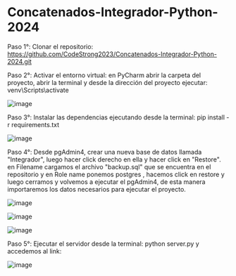 # Concatenados-Integrador-Python-2024

Paso 1°: Clonar el repositorio:  https://github.com/CodeStrong2023/Concatenados-Integrador-Python-2024.git

Paso 2°: Activar el entorno virtual:  en PyCharm abrir la carpeta del proyecto, abrir la terminal y desde la dirección del proyecto ejecutar: venv\Scripts\activate

![image](https://github.com/CodeStrong2023/Concatenados-Integrador-Python-2024/assets/71734317/794fa057-5466-461e-a6ee-d13705bf6999)


Paso 3°: Instalar las dependencias ejecutando desde la terminal: pip install -r requirements.txt

![image](https://github.com/CodeStrong2023/Concatenados-Integrador-Python-2024/assets/71734317/ceaaf85f-fefd-4714-8326-3c23816078a7)


Paso 4°: Desde pgAdmin4, crear una nueva base de datos llamada "Integrador", luego hacer click derecho en ella y hacer click en "Restore". en Filename cargamos el archivo "backup.sql" que se encuentra en el repositorio y en Role name ponemos postgres
         , hacemos click en restore y luego cerramos y volvemos a ejecutar el pgAdmin4, de esta manera importaremos los datos necesarios para ejecutar el proyecto.

![image](https://github.com/CodeStrong2023/Concatenados-Integrador-Python-2024/assets/71734317/47633f0b-0fd5-4a22-8151-ed1dafefd50c)

![image](https://github.com/CodeStrong2023/Concatenados-Integrador-Python-2024/assets/71734317/c7105dc5-23db-4b12-8c75-445558e232f9)

![image](https://github.com/CodeStrong2023/Concatenados-Integrador-Python-2024/assets/71734317/abe84c47-8968-4065-a5f4-6f398d439328)



Paso 5°: Ejecutar el servidor desde la terminal:  python server.py y accedemos al link:

![image](https://github.com/CodeStrong2023/Concatenados-Integrador-Python-2024/assets/71734317/bcd22340-3043-4ae6-bae9-03257aef7617)





